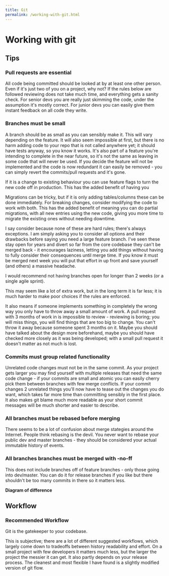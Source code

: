 ```yaml
---
title: Git
permalink: /working-with-git.html
---
```

# Working with git

## Tips

### Pull requests are essential
All code being committed should be looked at by at least one other person. Even if it's just two 
of you on a project, why not? If the rules below are followed reviewing does not take much time, 
and everything gets a sanity check. For senior devs you are really just skimming the code, under 
the assumption it's mostly correct. For junior devs you can easily give them instant feedback on 
all code they write.

### Branches must be small
A branch should be as small as you can sensibly make it. This will vary depending on the feature. 
It will also seem impossible at first, but there is no harm adding code to your repo that is not 
called anywhere yet; it should have tests anyway, so you know it works. It's also part of a 
feature you're intending to complete in the near future, so it's not the same as leaving in some 
code that will never be used. If you decide the feature will not be implemented and the code is now 
redundant it can easily be removed - you can simply revert the commits/pull requests and it's gone.

If it is a change to existing behaviour you can use feature flags to turn the new code off in 
production. This has the added benefit of having you

Migrations can be tricky, but if it is only adding tables/columns these can be done immediately. 
For breaking changes, consider modifying the code to work with both. This has the added benefit of 
meaning you can do partial migrations, with all new entries using the new code, giving you more 
time to migrate the existing ones without needing downtime.

I say consider because none of these are hard rules; there's always exceptions. I am simply asking 
you to consider all options and their drawbacks before saying you need a large feature branch. 
I've seen these stay open for years and divert so far from the core codebase they can't be 
merged back - it encourages laziness, letting you add things without having to fully consider 
their consequences until merge time. If you know it must be merged next week you will put that 
effort in up front and save yourself (and others) a massive headache.

I would recommend not having branches open for longer than 2 weeks (or a single agile sprint).

This may seem like a lot of extra work, but in the long term it is far less; it is much harder to 
make poor choices if the rules are enforced.

It also means if someone implements something in completely the wrong way you only have to throw 
away a small amount of work. A pull request with 3 months of work in is impossible to review - 
reviewing is boring; you will miss things, you will find things that are too big to change. 
You can't throw it away because someone spent 3 months on it. Maybe you should have talked about 
the design more beforehand, maybe you should have checked more closely as it was being developed; 
with a small pull request it doesn't matter as not much is lost.

### Commits must group related functionality
Unrelated code changes must not be in the same commit. As your project gets larger you may find 
yourself with multiple releases that need the same code change - if your commits are small and 
atomic you can easily cherry pick them between branches with few merge conflicts. If your commit 
changes 2 unrelated things you'll now have to tease out the changes you do want, which takes far 
more time than committing sensibly in the first place. It also makes git blame much more readable 
as your short commit messages will be much shorter and easier to describe.

### All branches must be rebased before merging
There seems to be a lot of confusion about merge stategies around the Internet. 
People think rebasing is the devil.
You never want to rebase your public dev and master branches - they should be considered your 
actual immutable history of events.

### All branches branches must be merged with -no-ff
This does not include branches off of feature branches - only those going into dev/master. You can 
do it for release branches if you like but there shouldn't be too many commits in there so it 
    matters less.

**Diagram of difference**


## Workflow

### Recommended Workflow
Git is the gatekeeper to your codebase.

This is subjective; there are a lot of different suggested workflows, which largely come down to 
tradeoffs between history readability and effort. On a small project with few developers it matters 
much less, but the larger the project the messier it can get. It also partly depends on your release 
process. The cleanest and most flexible I have found is a slightly modified version of git flow.

